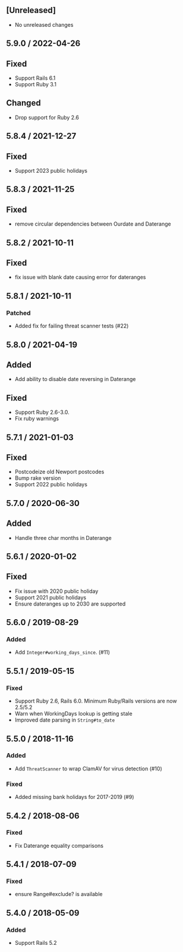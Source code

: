 ## [Unreleased]
* No unreleased changes

## 5.9.0 / 2022-04-26
## Fixed
* Support Rails 6.1
* Support Ruby 3.1

## Changed
* Drop support for Ruby 2.6

## 5.8.4 / 2021-12-27
## Fixed
* Support 2023 public holidays

## 5.8.3 / 2021-11-25
## Fixed
* remove circular dependencies between Ourdate and Daterange

## 5.8.2 / 2021-10-11
## Fixed
* fix issue with blank date causing error for dateranges

## 5.8.1 / 2021-10-11
### Patched
* Added fix for failing threat scanner tests (#22)

## 5.8.0 / 2021-04-19
## Added
* Add ability to disable date reversing in Daterange

## Fixed
* Support Ruby 2.6-3.0.
* Fix ruby warnings

## 5.7.1 / 2021-01-03
## Fixed
* Postcodeize old Newport postcodes
* Bump rake version
* Support 2022 public holidays

## 5.7.0 / 2020-06-30
## Added
* Handle three char months in Daterange

## 5.6.1 / 2020-01-02
## Fixed
* Fix issue with 2020 public holiday
* Support 2021 public holidays
* Ensure dateranges up to 2030 are supported

## 5.6.0 / 2019-08-29
### Added
* Add `Integer#working_days_since`. (#11)

## 5.5.1 / 2019-05-15
### Fixed
* Support Ruby 2.6, Rails 6.0. Minimum Ruby/Rails versions are now 2.5/5.2
* Warn when WorkingDays lookup is getting stale
* Improved date parsing in `String#to_date`

## 5.5.0 / 2018-11-16
### Added
* Add `ThreatScanner` to wrap ClamAV for virus detection (#10)

### Fixed
* Added missing bank holidays for 2017-2019 (#9)

## 5.4.2 / 2018-08-06
### Fixed
* Fix Daterange equality comparisons

## 5.4.1 / 2018-07-09
### Fixed
* ensure Range#exclude? is available

## 5.4.0 / 2018-05-09
### Added
* Support Rails 5.2
